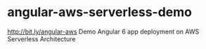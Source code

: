 # angular-aws-serverless-demo
http://bit.ly/angular-aws Demo Angular 6 app deployment on AWS Serverless Architecture
